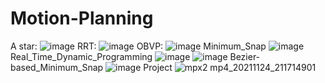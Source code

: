 # Motion-Planning
A star:
![image](https://user-images.githubusercontent.com/43166007/143244683-ec1d1161-2840-4f24-a2b2-11c93c1aa65c.png)
RRT:
![image](https://user-images.githubusercontent.com/43166007/143244706-663b0297-b5b0-4375-9fe2-0356d604ef49.png)
OBVP:
![image](https://user-images.githubusercontent.com/43166007/143244717-202503de-a8d0-45ae-9ff6-5a5ea1ca227d.png)
Minimum_Snap
![image](https://user-images.githubusercontent.com/43166007/143244722-2f33567d-8689-4396-b40b-7e11e2c193d2.png)
Real_Time_Dynamic_Programming
![image](https://user-images.githubusercontent.com/43166007/143244749-ac7b016c-9291-4fb0-91a9-ba3ca96608fd.png)
![image](https://user-images.githubusercontent.com/43166007/143244763-b6ed0ed6-36c2-4c00-9eff-da88034fead0.png)
Bezier-based_Minimum_Snap
![image](https://user-images.githubusercontent.com/43166007/143245134-9d070f49-0c30-4625-92c5-f695867e617a.png)
Project
![mpx2 mp4_20211124_211714901](https://user-images.githubusercontent.com/43166007/143245544-eb965c0c-7e5a-4477-950a-36704f7b3bce.jpg)
